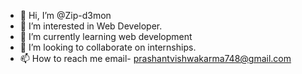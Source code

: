 - 👋 Hi, I’m @Zip-d3mon
- 👀 I’m interested in Web Developer.
- 🌱 I’m currently learning web development
- 💞️ I’m looking to collaborate on internships.
- 📫 How to reach me email- prashantvishwakarma748@gmail.com

<!---
Zip-d3mon/Zip-d3mon is a ✨ special ✨ repository because its `README.md` (this file) appears on your GitHub profile.
You can click the Preview link to take a look at your changes.
--->
